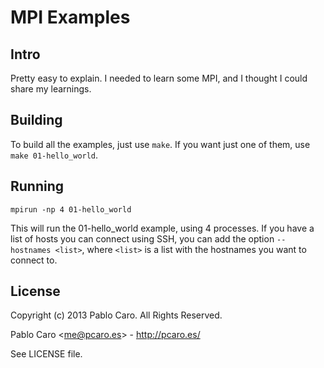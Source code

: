 # MPI Examples


## Intro

Pretty easy to explain. I needed to learn some MPI, and I thought I could share
my learnings.


## Building

To build all the examples, just use `make`. If you want just one of them, use
`make 01-hello_world`.


## Running

`mpirun -np 4 01-hello_world`

This will run the 01-hello_world example, using 4 processes. If you have a list
of hosts you can connect using SSH, you can add the option `--hostnames
<list>`, where `<list>` is a list with the hostnames you want to connect to.

License
-------

Copyright (c) 2013 Pablo Caro. All Rights Reserved.

Pablo Caro <<me@pcaro.es>> - <http://pcaro.es/>

See LICENSE file.
